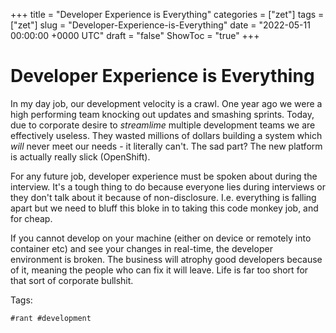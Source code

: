 +++
title = "Developer Experience is Everything"
categories = ["zet"]
tags = ["zet"]
slug = "Developer-Experience-is-Everything"
date = "2022-05-11 00:00:00 +0000 UTC"
draft = "false"
ShowToc = "true"
+++

# Developer Experience is Everything

In my day job, our development velocity is a crawl. One year ago we were
a high performing team knocking out updates and smashing sprints. Today,
due to corporate desire to *streamlime* multiple development teams we are
effectively useless. They wasted millions of dollars building a system
which *will* never meet our needs - it literally can't. The sad part? 
The new platform is actually really slick (OpenShift). 

For any future job, developer experience must be spoken about during the
interview. It's a tough thing to do because everyone lies during interviews
or they don't talk about it because of non-disclosure. I.e. everything is
falling apart but we need to bluff this bloke in to taking this code monkey
job, and for cheap.

If you cannot develop on your machine (either on device or remotely into
container etc) and see your changes in real-time, the developer environment
is broken. The business will atrophy good developers because of it, meaning
the people who can fix it will leave. Life is far too short for that sort
of corporate bullshit.

Tags:

    #rant #development
